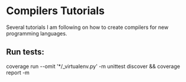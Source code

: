 # Compilers Tutorials

Several tutorials I am following on how to create compilers for new programming languages.

## Run tests:

coverage run --omit '*/_virtualenv.py' -m unittest discover && coverage report -m